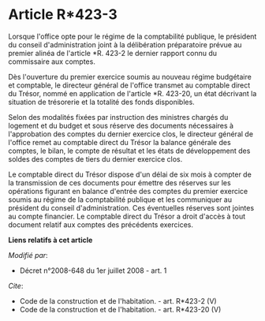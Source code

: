 # Article R*423-3

Lorsque l'office opte pour le régime de la comptabilité publique, le président du conseil d'administration joint à la
délibération préparatoire prévue au premier alinéa de l'article *R. 423-2 le dernier rapport connu du commissaire aux
comptes. 

Dès l'ouverture du premier exercice soumis au nouveau régime budgétaire et comptable, le directeur général de l'office
transmet au comptable direct du Trésor, nommé en application de l'article *R. 423-20, un état décrivant la situation de
trésorerie et la totalité des fonds disponibles. 

Selon des modalités fixées par instruction des ministres chargés du logement et du budget et sous réserve des documents
nécessaires à l'approbation des comptes du dernier exercice clos, le directeur général de l'office remet au comptable direct
du Trésor la balance générale des comptes, le bilan, le compte de résultat et les états de développement des soldes des
comptes de tiers du dernier exercice clos. 

Le comptable direct du Trésor dispose d'un délai de six mois à compter de la transmission de ces documents pour émettre des
réserves sur les opérations figurant en balance d'entrée des comptes du premier exercice soumis au régime de la comptabilité
publique et les communiquer au président du conseil d'administration. Ces éventuelles réserves sont jointes au compte
financier. Le comptable direct du Trésor a droit d'accès à tout document relatif aux comptes des précédents exercices.

**Liens relatifs à cet article**

_Modifié par_:

  - Décret n°2008-648 du 1er juillet 2008 - art. 1

_Cite_:

  - Code de la construction et de l'habitation. - art. R*423-2 (V)
  - Code de la construction et de l'habitation. - art. R*423-20 (V)
